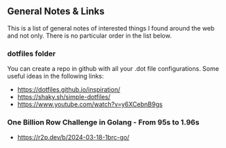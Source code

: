 ## General Notes & Links

This is a list of general notes of interested things I found around the web and not only. There is no particular order in the list below.

### dotfiles folder

You can create a repo in github with all your .dot file configurations. Some
useful ideas in the following links:

- https://dotfiles.github.io/inspiration/
- https://shaky.sh/simple-dotfiles/
- https://www.youtube.com/watch?v=y6XCebnB9gs

### One Billion Row Challenge in Golang - From 95s to 1.96s

- https://r2p.dev/b/2024-03-18-1brc-go/
